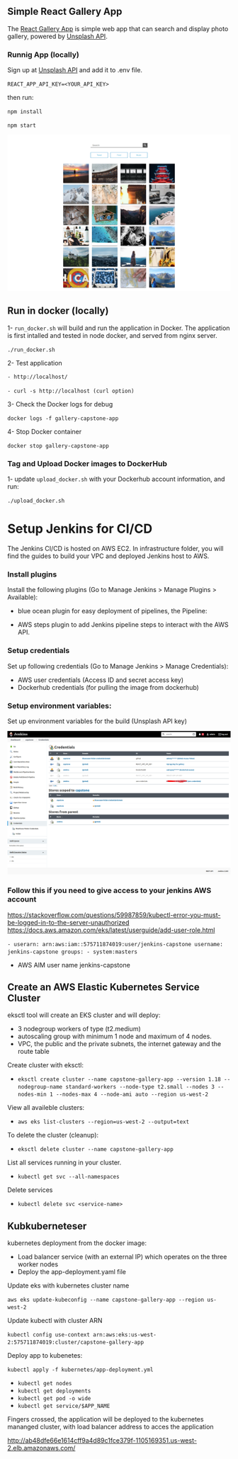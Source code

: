 ## Simple React Gallery App
The [React Gallery App](https://github.com/renatognunes/react-gallery-app) is simple web app that can search and display photo gallery, powered by [Unsplash API](https://unsplash.com/developers). 

### Runnig App (locally)
Sign up at [Unsplash API](https://unsplash.com/developers) and add it to .env file.

`REACT_APP_API_KEY=<YOUR_API_KEY>`

then run: 

`npm install`

`npm start`

![GalleryApp](Gallery-React-App.png)


## Run in docker (locally)
1- `run_docker.sh` will build and run the application in Docker. The application is first intalled and tested in node docker, and served from nginx server.

`./run_docker.sh`

2- Test application 

    - http://localhost/

    - curl -s http://localhost (curl option)

3- Check the Docker logs for debug

`docker logs -f gallery-capstone-app`

4- Stop Docker container

`docker stop gallery-capstone-app`

### Tag and Upload Docker images to DockerHub
1- update `upload_docker.sh` with your Dockerhub account information, and run:

`./upload_docker.sh`


# Setup Jenkins for CI/CD
The Jenkins CI/CD is hosted on AWS EC2. In infrastructure folder, you will find the guides to build your VPC and deployed Jenkins host to AWS.

### Install plugins
Install the following plugins (Go to Manage Jenkins > Manage Plugins > Available): 

- blue ocean plugin for easy deployment of pipelines, the Pipeline: 

- AWS steps plugin to add Jenkins pipeline steps to interact with the AWS API. 

### Setup credentials
Set up following credentials (Go to Manage Jenkins > Manage Credentials):
 - AWS user credentials (Access ID and secret access key)
 - Dockerhub credentials (for pulling the image from dockerhub) 

### Setup environment variables:
Set up environment variables for the build (Unsplash API key)

![jenkins-credentials](jenkins-credentials.png)


### Follow this if you need to give access to your jenkins AWS account
https://stackoverflow.com/questions/59987859/kubectl-error-you-must-be-logged-in-to-the-server-unauthorized
https://docs.aws.amazon.com/eks/latest/userguide/add-user-role.html
    
`
    - userarn: arn:aws:iam::575711874019:user/jenkins-capstone
    username: jenkins-capstone
    groups:
    - system:masters
`
- AWS AIM user
    name jenkins-capstone



## Create an AWS Elastic Kubernetes Service Cluster
eksctl tool will create an EKS cluster and will deploy:
 - 3 nodegroup workers of type (t2.medium)
 - autoscaling group with minimum 1 node and maximum of 4 nodes. 
 - VPC, the public and the private subnets, the internet gateway and the route table

Create cluster with eksctl:
- `eksctl create cluster --name capstone-gallery-app --version 1.18 --nodegroup-name standard-workers --node-type t2.small --nodes 3 --nodes-min 1 --nodes-max 4 --node-ami auto --region us-west-2`

View all availeble clusters:
- `aws eks list-clusters --region=us-west-2 --output=text`

To delete the cluster (cleanup): 
- `eksctl delete cluster --name capstone-gallery-app`

List all services running in your cluster.
- `kubectl get svc --all-namespaces`

Delete services
- `kubectl delete svc <service-name>`

## Kubkuberneteser
kubernetes deployment from the docker image:
- Load balancer service (with an external IP) which operates on the three worker nodes
- Deploy the app-deployment.yaml file

Update eks with kubernetes cluster name

`aws eks update-kubeconfig --name capstone-gallery-app --region us-west-2`

Update kubectl with cluster ARN

`kubectl config use-context arn:aws:eks:us-west-2:575711874019:cluster/capstone-gallery-app`

Deploy app to kubenetes:

`kubectl apply -f kubernetes/app-deployment.yml`

- `kubectl get nodes`
- `kubectl get deployments`
- `kubectl get pod -o wide`
- `kubectl get service/$APP_NAME`

Fingers crossed, the application will be deployed to the kubernetes mananged cluster, with load balancer address to acces the application

http://ab48dfe66e1614cff9a4d89c1fce379f-1105169351.us-west-2.elb.amazonaws.com/